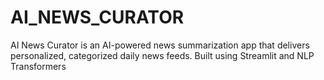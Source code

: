 # AI_NEWS_CURATOR
AI News Curator is an AI-powered news summarization app that delivers personalized, categorized daily news feeds. Built using Streamlit and NLP Transformers

